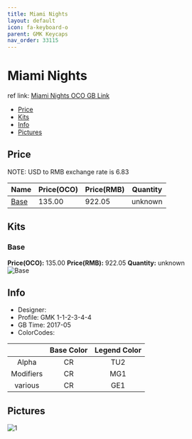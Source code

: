 ```yaml
---
title: Miami Nights
layout: default
icon: fa-keyboard-o
parent: GMK Keycaps
nav_order: 33115
---
```


# Miami Nights

ref link: [Miami Nights OCO GB Link](https://www.originativeco.com/products/miami-nights)

* [Price](#price)
* [Kits](#kits)
* [Info](#info)
* [Pictures](#pictures)


## Price  
NOTE: USD to RMB exchange rate is 6.83

| Name          | Price(OCO)    |  Price(RMB) | Quantity |
| ------------- | ------------ |  ---------- | -------- |
|[Base](#base)|135.00|922.05|unknown|


## Kits
### Base
**Price(OCO):** 135.00    **Price(RMB):** 922.05    **Quantity:** unknown  
<img src="{{ 'assets/images/gmk-keycaps/miaminights/kits_pics/base.png' | relative_url }}" alt="Base" class="image featured">


## Info
* Designer: 
* Profile: GMK 1-1-2-3-4-4
* GB Time: 2017-05
* ColorCodes: 

| |Base Color     | Legend Color
| :-------------: | :-------------: | :------------:
|Alpha|CR|TU2
|Modifiers|CR|MG1
|various|CR|GE1


## Pictures
<img src="{{ 'assets/images/gmk-keycaps/miaminights/rendering_pics/1.jpg' | relative_url }}" alt="1" class="image featured">
